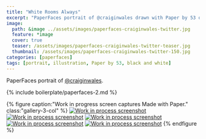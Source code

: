 ```yaml
---
title: "White Rooms Always"
excerpt: "PaperFaces portrait of @craiginwales drawn with Paper by 53 on an iPad."
image: 
  path: &image ../assets/images/paperfaces-craiginwales-twitter.jpg 
  feature: *image
  cover: true
  teaser: /assets/images/paperfaces-craiginwales-twitter-teaser.jpg
  thumbnail: /assets/images/paperfaces-craiginwales-twitter-150.jpg
categories: [paperfaces]
tags: [portrait, illustration, Paper by 53, black and white]
---
```


PaperFaces portrait of [@craiginwales](https://twitter.com/craiginwales).

{% include boilerplate/paperfaces-2.md %}

{% figure caption:"Work in progress screen captures Made with Paper." class:"gallery-3-col" %}
[![Work in process screenshot](/assets/images/paperfaces-craiginwales-process-1-600.jpg)](/assets/images/paperfaces-craiginwales-process-1-lg.jpg) [![Work in process screenshot](/assets/images/paperfaces-craiginwales-process-2-600.jpg)](/assets/images/paperfaces-craiginwales-process-2-lg.jpg) [![Work in process screenshot](/assets/images/paperfaces-craiginwales-process-3-600.jpg)](/assets/images/paperfaces-craiginwales-process-3-lg.jpg) [![Work in process screenshot](/assets/images/paperfaces-craiginwales-process-4-600.jpg)](/assets/images/paperfaces-craiginwales-process-4-lg.jpg) [![Work in process screenshot](/assets/images/paperfaces-craiginwales-process-5-600.jpg)](/assets/images/paperfaces-craiginwales-process-5-lg.jpg)
{% endfigure %}
